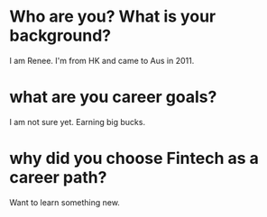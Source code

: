 # Who are you? What is your background?
I am Renee. I'm from HK and came to Aus in 2011.

# what are you career goals?
I am not sure yet. Earning big bucks.

# why did you choose Fintech as a career path?
Want to learn something new. 